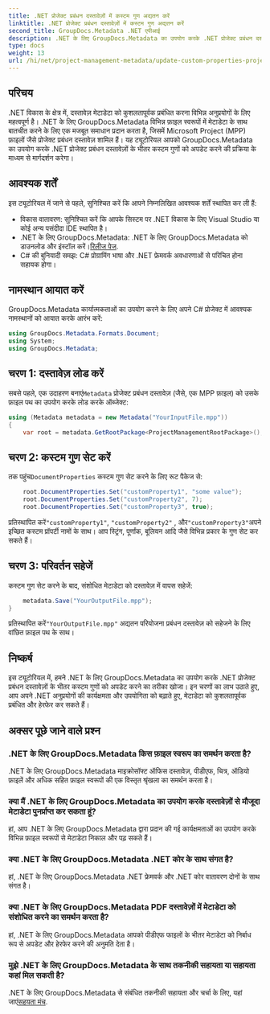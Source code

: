 ```yaml
---
title: .NET प्रोजेक्ट प्रबंधन दस्तावेज़ों में कस्टम गुण अद्यतन करें
linktitle: .NET प्रोजेक्ट प्रबंधन दस्तावेज़ों में कस्टम गुण अद्यतन करें
second_title: GroupDocs.Metadata .NET एपीआई
description: .NET के लिए GroupDocs.Metadata का उपयोग करके .NET प्रोजेक्ट प्रबंधन दस्तावेज़ों में कस्टम गुणों को अपडेट करने का तरीका जानें। अपने अनुप्रयोगों में मेटाडेटा प्रबंधन बढ़ाएँ।
type: docs
weight: 13
url: /hi/net/project-management-metadata/update-custom-properties-project-management-documents/
---
```

## परिचय
.NET विकास के क्षेत्र में, दस्तावेज़ मेटाडेटा को कुशलतापूर्वक प्रबंधित करना विभिन्न अनुप्रयोगों के लिए महत्वपूर्ण है। .NET के लिए GroupDocs.Metadata विभिन्न फ़ाइल स्वरूपों में मेटाडेटा के साथ बातचीत करने के लिए एक मजबूत समाधान प्रदान करता है, जिसमें Microsoft Project (MPP) फ़ाइलों जैसे प्रोजेक्ट प्रबंधन दस्तावेज़ शामिल हैं। यह ट्यूटोरियल आपको GroupDocs.Metadata का उपयोग करके .NET प्रोजेक्ट प्रबंधन दस्तावेज़ों के भीतर कस्टम गुणों को अपडेट करने की प्रक्रिया के माध्यम से मार्गदर्शन करेगा।
## आवश्यक शर्तें
इस ट्यूटोरियल में जाने से पहले, सुनिश्चित करें कि आपने निम्नलिखित आवश्यक शर्तें स्थापित कर ली हैं:
- विकास वातावरण: सुनिश्चित करें कि आपके सिस्टम पर .NET विकास के लिए Visual Studio या कोई अन्य पसंदीदा IDE स्थापित है।
-  .NET के लिए GroupDocs.Metadata: .NET के लिए GroupDocs.Metadata को डाउनलोड और इंस्टॉल करें।[रिलीज पेज](https://releases.groupdocs.com/metadata/net/).
- C# की बुनियादी समझ: C# प्रोग्रामिंग भाषा और .NET फ्रेमवर्क अवधारणाओं से परिचित होना सहायक होगा।

## नामस्थान आयात करें
GroupDocs.Metadata कार्यात्मकताओं का उपयोग करने के लिए अपने C# प्रोजेक्ट में आवश्यक नामस्थानों को आयात करके आरंभ करें:
```csharp
using GroupDocs.Metadata.Formats.Document;
using System;
using GroupDocs.Metadata;
```
## चरण 1: दस्तावेज़ लोड करें
 सबसे पहले, एक उदाहरण बनाएं`Metadata` प्रोजेक्ट प्रबंधन दस्तावेज़ (जैसे, एक MPP फ़ाइल) को उसके फ़ाइल पथ का उपयोग करके लोड करके ऑब्जेक्ट:
```csharp
using (Metadata metadata = new Metadata("YourInputFile.mpp"))
{
    var root = metadata.GetRootPackage<ProjectManagementRootPackage>();
```
## चरण 2: कस्टम गुण सेट करें
 तक पहुंच`DocumentProperties` कस्टम गुण सेट करने के लिए रूट पैकेज से:
```csharp
    root.DocumentProperties.Set("customProperty1", "some value");
    root.DocumentProperties.Set("customProperty2", 7);
    root.DocumentProperties.Set("customProperty3", true);
```
 प्रतिस्थापित करें`"customProperty1"`, `"customProperty2"` , और`"customProperty3"`अपने इच्छित कस्टम प्रॉपर्टी नामों के साथ। आप स्ट्रिंग, पूर्णांक, बूलियन आदि जैसे विभिन्न प्रकार के गुण सेट कर सकते हैं।
## चरण 3: परिवर्तन सहेजें
कस्टम गुण सेट करने के बाद, संशोधित मेटाडेटा को दस्तावेज़ में वापस सहेजें:
```csharp
    metadata.Save("YourOutputFile.mpp");
}
```
 प्रतिस्थापित करें`"YourOutputFile.mpp"` अद्यतन परियोजना प्रबंधन दस्तावेज़ को सहेजने के लिए वांछित फ़ाइल पथ के साथ।

## निष्कर्ष
इस ट्यूटोरियल में, हमने .NET के लिए GroupDocs.Metadata का उपयोग करके .NET प्रोजेक्ट प्रबंधन दस्तावेज़ों के भीतर कस्टम गुणों को अपडेट करने का तरीका खोजा। इन चरणों का लाभ उठाते हुए, आप अपने .NET अनुप्रयोगों की कार्यक्षमता और उपयोगिता को बढ़ाते हुए, मेटाडेटा को कुशलतापूर्वक प्रबंधित और हेरफेर कर सकते हैं।

## अक्सर पूछे जाने वाले प्रश्न
### .NET के लिए GroupDocs.Metadata किस फ़ाइल स्वरूप का समर्थन करता है?
.NET के लिए GroupDocs.Metadata माइक्रोसॉफ्ट ऑफिस दस्तावेज़, पीडीएफ, चित्र, ऑडियो फ़ाइलें और अधिक सहित फ़ाइल स्वरूपों की एक विस्तृत श्रृंखला का समर्थन करता है।
### क्या मैं .NET के लिए GroupDocs.Metadata का उपयोग करके दस्तावेज़ों से मौजूदा मेटाडेटा पुनर्प्राप्त कर सकता हूं?
हां, आप .NET के लिए GroupDocs.Metadata द्वारा प्रदान की गई कार्यक्षमताओं का उपयोग करके विभिन्न फ़ाइल स्वरूपों से मेटाडेटा निकाल और पढ़ सकते हैं।
### क्या .NET के लिए GroupDocs.Metadata .NET कोर के साथ संगत है?
हां, .NET के लिए GroupDocs.Metadata .NET फ्रेमवर्क और .NET कोर वातावरण दोनों के साथ संगत है।
### क्या .NET के लिए GroupDocs.Metadata PDF दस्तावेज़ों में मेटाडेटा को संशोधित करने का समर्थन करता है?
हां, .NET के लिए GroupDocs.Metadata आपको पीडीएफ फाइलों के भीतर मेटाडेटा को निर्बाध रूप से अपडेट और हेरफेर करने की अनुमति देता है।
### मुझे .NET के लिए GroupDocs.Metadata के साथ तकनीकी सहायता या सहायता कहां मिल सकती है?
 .NET के लिए GroupDocs.Metadata से संबंधित तकनीकी सहायता और चर्चा के लिए, यहां जाएं[सहयता मंच](https://forum.groupdocs.com/c/metadata/14).